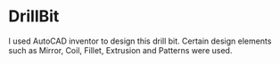 # DrillBit
I used AutoCAD inventor to design this drill bit. Certain design elements such as Mirror, Coil, Fillet, Extrusion and Patterns were used.
